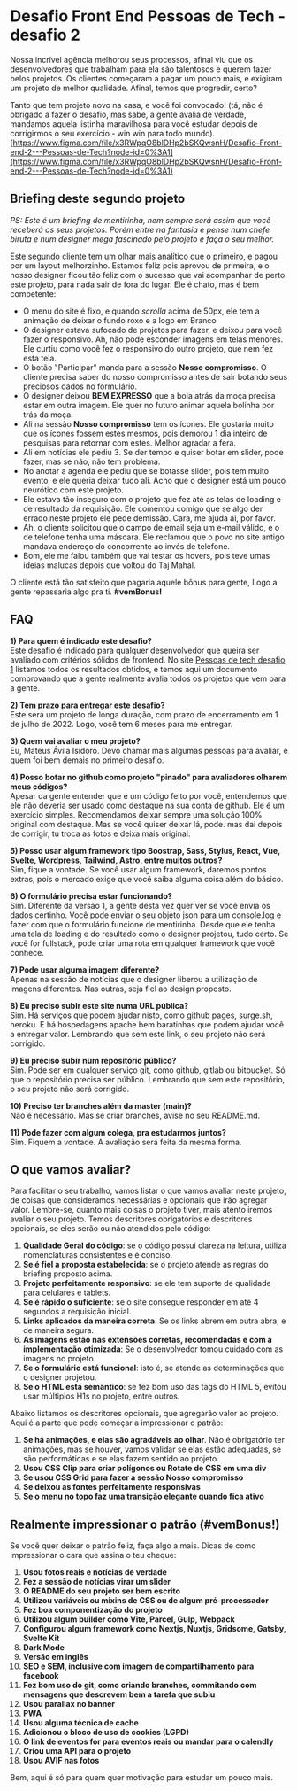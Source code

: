 
# Desafio Front End Pessoas de Tech - desafio 2  
  
Nossa incrível agência melhorou seus processos, afinal viu que os desenvolvedores que trabalham para ela são talentosos e querem fazer belos projetos. Os clientes começaram a pagar um pouco mais, e exigiram um projeto de melhor qualidade. Afinal, temos que progredir, certo? 

Tanto que tem projeto novo na casa, e você foi convocado! (tá, não é obrigado a fazer o desafio, mas sabe, a gente avalia de verdade, mandamos aquela listinha maravilhosa para você estudar depois de corrigirmos o seu exercício - win win para todo mundo). [https://www.figma.com/file/x3RWpqO8blDHp2bSKQwsnH/Desafio-Front-end-2---Pessoas-de-Tech?node-id=0%3A1](https://www.figma.com/file/x3RWpqO8blDHp2bSKQwsnH/Desafio-Front-end-2---Pessoas-de-Tech?node-id=0%3A1)  

## Briefing deste segundo projeto

*PS: Este é um briefing de mentirinha, nem sempre será assim que você receberá os seus projetos. Porém entre na fantasia e pense num chefe biruta e num designer mega fascinado pelo projeto e faça o seu melhor.*

Este segundo cliente tem um olhar mais analítico que o primeiro, e pagou por um layout melhorzinho. Estamos feliz pois aprovou de primeira, e o nosso designer ficou tão feliz com o sucesso que vai acompanhar de perto este projeto, para nada sair de fora do lugar. Ele é chato, mas é bem competente:

- O menu do site é fixo, e quando *scrolla* acima de 50px, ele tem a animação de deixar o fundo roxo e a logo em Branco
- O designer estava sufocado de projetos para fazer, e deixou para você fazer o responsivo. Ah, não pode esconder imagens em telas menores. Ele curtiu como você fez o responsivo do outro projeto, que nem fez esta tela.
- O botão "Participar" manda para a sessão **Nosso compromisso**. O cliente precisa saber do nosso compromisso antes de sair botando seus preciosos dados no formulário.
- O designer deixou **BEM EXPRESSO** que a bola atrás da moça precisa estar em outra imagem. Ele quer no futuro animar aquela bolinha por trás da moça. 
- Ali na sessão **Nosso compromisso** tem os ícones. Ele gostaria muito que os ícones fossem estes mesmos, pois demorou 1 dia inteiro de pesquisas para retornar com estes. Melhor agradar a fera.
- Ali em notícias ele pediu 3. Se der tempo e quiser botar em slider, pode fazer, mas se não, não tem problema. 
- No anotar a agenda ele pediu que se botasse slider, pois tem muito evento, e ele queria deixar tudo ali. Acho que o designer está um pouco neurótico com este projeto.
- Ele estava tão inseguro com o projeto que fez até as telas de loading e de resultado da requisição. Ele comentou comigo que se algo der errado neste projeto ele pede demissão. Cara, me ajuda ai, por favor.
- Ah, o cliente solicitou que o campo de email seja um e-mail válido, e o de telefone tenha uma máscara. Ele reclamou que o povo no site antigo mandava endereço do concorrente ao invés de telefone. 
- Bom, ele me falou também que vai testar os hovers, pois teve umas ideias malucas depois que voltou do Taj Mahal.

O cliente está tão satisfeito que pagaria aquele bônus para gente, Logo a gente repassaria algo pra ti. **#vemBonus!**
  
## FAQ  
**1) Para quem é indicado este desafio?**  
Este desafio é indicado para qualquer desenvolvedor que queira ser avaliado com critérios sólidos de frontend. No site [Pessoas de tech desafio 1](http://pessoas-tech-desafio-1.surge.sh/) listamos todos os resultados obtidos, e temos aqui um documento comprovando que a gente realmente avalia todos os projetos que vem para a gente.
  
**2) Tem prazo para entregar este desafio?**  
Este será um projeto de longa duração, com prazo de encerramento em 1 de julho de 2022. Logo, você tem 6 meses para me entregar.
  
**3) Quem vai avaliar o meu projeto?**  
Eu, Mateus Ávila Isidoro. Devo chamar mais algumas pessoas para avaliar, e quem foi bem demais no primeiro desafio.
  
**4) Posso botar no github como projeto "pinado" para avaliadores olharem meus códigos?**  
Apesar da gente entender que é um código feito por você, entendemos que ele não deveria ser usado como destaque na sua conta de github. Ele é um exercício simples. Recomendamos deixar sempre uma solução 100% original com destaque. Mas se você quiser deixar lá, pode. mas dai depois de corrigir, tu troca as fotos e deixa mais original. 
  
**5) Posso usar algum framework tipo Boostrap, Sass, Stylus, React, Vue, Svelte, Wordpress, Tailwind, Astro, entre muitos outros?**  
Sim, fique a vontade. Se você usar algum framework, daremos pontos extras, pois o mercado exige que você saiba alguma coisa além do básico.
  
**6) O formulário precisa estar funcionando?**  
Sim. Diferente da versão 1, a gente desta vez quer ver se você envia os dados certinho. Você pode enviar o seu objeto json para um console.log e fazer com que o formulário funcione de mentirinha. Desde que ele tenha uma tela de loading e do resultado como o designer projetou, tudo certo. Se você for fullstack, pode criar uma rota em qualquer framework que você conhece.
  
**7) Pode usar alguma imagem diferente?**  
Apenas na sessão de notícias que o designer liberou a utilização de imagens diferentes. Nas outras, seja fiel ao design proposto.

**8) Eu preciso subir este site numa URL pública?**  
Sim. Há serviços que podem ajudar nisto, como github pages, surge.sh, heroku. E há hospedagens apache bem baratinhas que podem ajudar você a entregar valor. Lembrando que sem este link, o seu projeto não será corrigido.

**9) Eu preciso subir num repositório público?**  
Sim. Pode ser em qualquer serviço git, como github, gitlab ou bitbucket. Só que o repositório precisa ser público. Lembrando que sem este repositório, o seu projeto não será corrigido.

**10) Preciso ter branches além da master (main)?**  
Não é necessário. Mas se criar branches, avise no seu README.md.

**11) Pode fazer com algum colega, pra estudarmos juntos?**  
Sim. Fiquem a vontade. A avaliação será feita da mesma forma.

## O que vamos avaliar?

Para facilitar o seu trabalho, vamos listar o que vamos avaliar neste projeto, de coisas que consideramos necessárias e opcionais que irão agregar valor. Lembre-se, quanto mais coisas o projeto tiver, mais atento iremos avaliar o seu projeto. Temos descritores obrigatórios e descritores opcionais, se eles serão ou não atendidos pelo código:

1. **Qualidade Geral do código**: se o código possui clareza na leitura, utiliza nomenclaturas consistentes e é conciso.
2. **Se é fiel a proposta estabelecida**: se o projeto atende as regras do briefing proposto acima.
3. **Projeto perfeitamente responsivo**: se ele tem suporte de qualidade para celulares e tablets.
4. **Se é rápido o suficiente**: se o site consegue responder em até 4 segundos a requisição inicial.
5. **Links aplicados da maneira correta**: Se os links abrem em outra abra, e de maneira segura.
6. **As imagens estão nas extensões corretas, recomendadas e com a implementação otimizada**:  Se o desenvolvedor tomou cuidado com as imagens no projeto.
7. **Se o formulário está funcional**: isto é, se atende as determinações que o designer projetou.
8. **Se o HTML está semântico**: se fez bom uso das tags do HTML 5, evitou usar múltiplos H1s no projeto, entre outros.

Abaixo listamos os descritores opcionais, que agregarão valor ao projeto. Aqui é a parte que pode começar a impressionar o patrão:

1. **Se há animações, e elas são agradáveis ao olhar**. Não é obrigatório ter animações, mas se houver, vamos validar se elas estão adequadas, se são performáticas e se elas fazem sentido ao projeto.
2. **Usou CSS Clip para criar polígonos ou Rotate de CSS em uma div**
3. **Se usou CSS Grid para fazer a sessão Nosso compromisso**
4. **Se deixou as fontes perfeitamente responsivas**
5. **Se o menu no topo faz uma transição elegante quando fica ativo**

## Realmente impressionar o patrão (#vemBonus!)

Se você quer deixar o patrão feliz, faça algo a mais. Dicas de como impressionar o cara que assina o teu cheque:

1. **Usou fotos reais e notícias de verdade**
2. **Fez a sessão de notícias virar um slider**
3. **O README do seu projeto ser bem escrito**
4. **Utilizou variáveis ou mixins de CSS ou de algum pré-processador**
5. **Fez boa componentização do projeto**
6. **Utilizou algum builder como Vite, Parcel, Gulp, Webpack**
7. **Configurou algum framework como Nextjs, Nuxtjs, Gridsome, Gatsby, Svelte Kit**
8. **Dark Mode**
9. **Versão em inglês**
10. **SEO e SEM, inclusive com imagem de compartilhamento para facebook**
11. **Fez bom uso do git, como criando branches, commitando com mensagens que descrevem bem a tarefa que subiu**
12. **Usou parallax no banner**
13. **PWA**
14. **Usou alguma técnica de cache**
15. **Adicionou o bloco de uso de cookies (LGPD)**
16. **O link de eventos for para eventos reais ou mandar para o calendly**
17. **Criou uma API para o projeto**
18. **Usou AVIF nas fotos**

Bem, aqui é só para quem quer motivação para estudar um pouco mais. 
